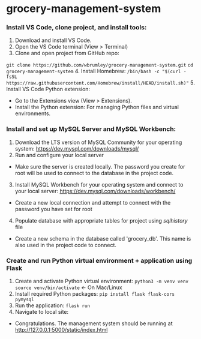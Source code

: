 # grocery-management-system

### Install VS Code, clone project, and install tools:
1. Download and install VS Code.
2. Open the VS Code terminal (View > Terminal)
3. Clone and open project from GitHub repo:
 
`git clone https://github.com/wbrumley/grocery-management-system.git`
 `cd grocery-management-system`
4. Install Homebrew:
`/bin/bash -c "$(curl -fsSL https://raw.githubusercontent.com/Homebrew/install/HEAD/install.sh)"`
5. Install VS Code Python extension:
- Go to the Extensions view (View > Extensions).
- Install the Python extension: For managing Python files and virtual environments.
### Install and set up MySQL Server and MySQL Workbench:
1. Download the LTS version of MySQL Community for your operating system: https://dev.mysql.com/downloads/mysql/
2. Run and configure your local server
- Make sure the server is created locally. The password you create for root will be used to connect to the database in the project code.
3. Install MySQL Workbench for your operating system and connect to your local server: https://dev.mysql.com/downloads/workbench/
- Create a new local connection and attempt to connect with the password you have set for root
4. Populate database with appropriate tables for project using *sqlhistory* file
- Create a new schema in the database called 'grocery_db'. This name is also used in the project code to connect.
### Create and run Python virtual environment + application using Flask
1. Create and activate Python virtual environment:
`python3 -m venv venv`
`source venv/bin/activate`  <- On Mac/Linux 
2. Install required Python packages:
`pip install flask flask-cors pymysql`
3. Run the application:
`flask run`
4. Navigate to local site:
- Congratulations. The management system should be running at http://127.0.0.1:5000/static/index.html
